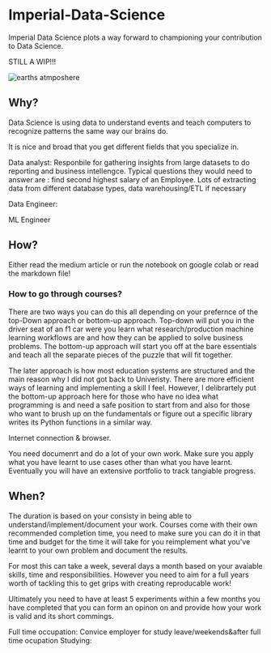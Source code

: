 # Imperial-Data-Science
Imperial Data Science plots a way forward to championing your contribution to Data Science. 

STILL A  WIP!!!

![earths atmposhere](https://images.unsplash.com/photo-1520113412646-04fc68c0bc21?ixlib=rb-0.3.5&ixid=eyJhcHBfaWQiOjEyMDd9&s=d56ec3e30628513fa9b3dc03c68830d5&auto=format&fit=crop&w=1351&q=80)

## Why?
Data Science is using data to understand events and teach computers to recognize patterns the same way our brains do.

It is nice and broad that you get different fields that you specialize in. 

Data analyst: Responbile for gathering insights from large datasets to do reporting and business intellengce. Typical questions they would need to answer are : find second highest salary of an Employee. Lots of extracting data from different database types, data warehousing/ETL if necessary

Data Engineer: 

ML Engineer


## How?

Either read the medium article or run the notebook on google colab or read the markdown file!



### How to go through courses?

There are two ways you can do this all depending on your prefernce of the top-Down approach or bottom-up approach. Top-down will put you in the driver seat of an f1 car were you learn what research/production machine learning workflows are and how they can be applied to solve business problems. The bottom-up approach will start you off at the bare essentials and teach all the separate pieces of the puzzle that will fit together. 

The later approach is how most education systems are structured and the main reason why I did not got back to Univeristy. There are more efficient ways of learning and implementing a skill I feel. However, I delibrartely put the bottom-up approach here for those who have no idea what programming is and need a safe position to start from and also for those who want to brush up on the fundamentals or figure out a specific library writes its Python functions in a similar way.

Internet connection & browser. 

You need documenrt and do a lot of your own work. Make sure you apply what you have learnt to use cases other than what you have learnt. Eventually you will have an extensive portfolio to track tangiable progress. 

## When?
The duration is based on your consisty in being able to understand/implement/document your work. Courses come with their own recommended completion time, you need to make sure you can do it in that time and budget for the time it will take for you reimplement what you've learnt to your own problem and document the results. 

For most this can take a week, several days a month based on your avaiable skills, time and responsibilities. However you need to aim for a full years worth of tackling this to get grips with creating reproducable work! 

Ultimately you need to have at least 5 experiments within a few months you have completed that you can form an opinon on and provide how your work is valid and its short commings. 

Full time occupation: Convice employer for study leave/weekends&after full time ocupation
Studying: 

